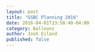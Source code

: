 ```yaml
---
layout: post
title: "GSBC Planning 2016"
date: 2016-04-01T23:50:40-04:00
category: Balloons
author: Josh Eiland
published: false
---
```

